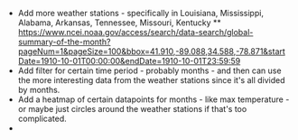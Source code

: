 * Add more weather stations - specifically in Louisiana, Mississippi, Alabama, Arkansas, Tennessee, Missouri, Kentucky
** https://www.ncei.noaa.gov/access/search/data-search/global-summary-of-the-month?pageNum=1&pageSize=100&bbox=41.910,-89.088,34.588,-78.871&startDate=1910-10-01T00:00:00&endDate=1910-10-01T23:59:59
* Add filter for certain time period - probably months - and then can use the more interesting data from the weather stations since it's all divided by months.
* Add a heatmap of certain datapoints for months - like max temperature - or maybe just circles around the weather stations if that's too complicated. 
* 